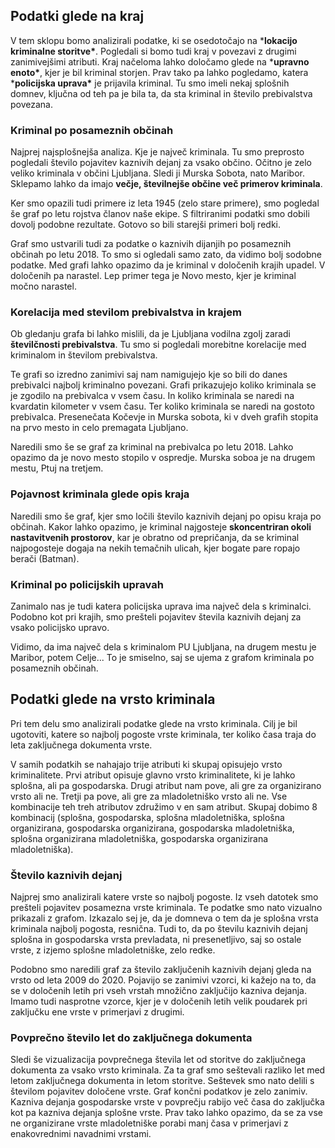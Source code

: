 ## Podatki glede na kraj

V tem sklopu bomo analizirali podatke, ki se osedotočajo na ***lokacijo kriminalne storitve\***. Pogledali si bomo tudi kraj v povezavi z drugimi zanimivejšimi atributi. Kraj načeloma lahko določamo glede na ***upravno enoto\***, kjer je bil kriminal storjen. Prav tako pa lahko pogledamo, katera ***policijska uprava\*** je prijavila kriminal. Tu smo imeli nekaj splošnih domnev, ključna od teh pa je bila ta, da sta kriminal in število prebivalstva povezana.

### Kriminal po posameznih občinah

Najprej najsplošnejša analiza. Kje je največ kriminala. Tu smo preprosto pogledali število pojavitev kaznivih dejanj za vsako občino. Očitno je zelo veliko kriminala v občini Ljubljana. Sledi ji Murska Sobota, nato Maribor. Sklepamo lahko da imajo **večje, številnejše občine več primerov kriminala**.

Ker smo opazili tudi primere iz leta 1945 (zelo stare primere), smo pogledal še graf po letu rojstva članov naše ekipe.  S filtriranimi podatki smo dobili dovolj podobne rezultate. Gotovo so bili starejši primeri bolj redki.

Graf smo ustvarili tudi za podatke o kaznivih dijanjih po posameznih občinah po letu 2018. To smo si ogledali samo zato, da vidimo bolj sodobne podatke. Med grafi lahko opazimo da je kriminal v določenih krajih upadel. V določenih pa narastel. Lep primer tega je Novo mesto, kjer je kriminal močno narastel.

### Korelacija med stevilom prebivalstva in krajem

Ob gledanju grafa bi lahko mislili, da je Ljubljana vodilna zgolj zaradi **številčnosti prebivalstva**. Tu smo si pogledali morebitne korelacije med kriminalom in številom prebivalstva.

Te grafi so izredno zanimivi saj nam namigujejo kje so bili do danes prebivalci najbolj kriminalno povezani. Grafi prikazujejo koliko kriminala se je zgodilo na prebivalca v vsem času. In koliko kriminala se naredi na kvardatin kilometer v vsem času. Ter koliko kriminala se naredi na gostoto prebivalca. Presenečata Kočevje in Murska sobota, ki v dveh grafih stopita na prvo mesto in celo premagata Ljubljano.

Naredili smo še se graf za kriminal na prebivalca po letu 2018. Lahko opazimo da je novo mesto stopilo v ospredje. Murska soboa je na drugem mestu, Ptuj na tretjem.

### Pojavnost kriminala glede opis kraja

Naredili smo še graf, kjer smo ločili število kaznivih dejanj po opisu kraja po občinah. Kakor lahko opazimo, je kriminal najgosteje **skoncentriran okoli nastavitvenih prostorov**, kar je obratno od prepričanja, da se kriminal najpogosteje dogaja na nekih temačnih ulicah, kjer bogate pare ropajo berači (Batman).

### Kriminal po policijskih upravah

Zanimalo nas je tudi katera policijska uprava ima največ dela s kriminalci. Podobno kot pri krajih, smo prešteli pojavitev števila kaznivih dejanj za vsako policijsko upravo.

Vidimo, da ima največ dela s kriminalom PU Ljubljana, na drugem mestu je Maribor, potem Celje... To je smiselno, saj se ujema z grafom kriminala po posameznih občinah.

## Podatki glede na vrsto kriminala

Pri tem delu smo analizirali podatke glede na vrsto kriminala. Cilj je bil ugotoviti, katere so najbolj pogoste vrste kriminala, ter koliko časa traja do leta zaključnega dokumenta vrste. 

V samih podatkih se nahajajo trije atributi ki skupaj opisujejo vrsto kriminalitete. Prvi atribut opisuje glavno vrsto kriminalitete, ki je lahko splošna, ali pa gospodarska. Drugi atribut nam pove, ali gre za organizirano vrsto ali ne. Tretji pa pove, ali gre za mladoletniško vrsto ali ne. Vse kombinacije teh treh atributov združimo v en sam atribut. Skupaj dobimo 8 kombinacij (splošna, gospodarska, splošna mladoletniška, splošna organizirana, gospodarska organizirana, gospodarska mladoletniška, splošna organizirana mladoletniška, gospodarska organizirana mladoletniška).

### Število kaznivih dejanj

Najprej smo analizirali katere vrste so najbolj pogoste. Iz vseh datotek smo prešteli pojavitev posamezna vrste kriminala. Te podatke smo nato vizualno prikazali z grafom. Izkazalo sej je, da je domneva o tem da je splošna vrsta kriminala najbolj pogosta, resnična. Tudi to, da po številu kaznivih dejanj splošna in gospodarska vrsta prevladata, ni presenetljivo, saj so ostale vrste, z izjemo splošne mladoletniške, zelo redke. 

Podobno smo naredili graf za število zaključenih kaznivih dejanj gleda na vrsto od leta 2009 do 2020. Pojavijo se zanimivi vzorci, ki kažejo na to, da se v določenih letih pri vseh vrstah množično zaključijo kazniva dejanja. Imamo tudi nasprotne vzorce, kjer je v določenih letih velik poudarek pri zaključku ene vrste v primerjavi z drugimi.

### Povprečno število let do zaključnega dokumenta

Sledi še vizualizacija povprečnega števila let od storitve do zaključnega dokumenta za vsako vrsto kriminala. Za ta graf smo seštevali razliko let med letom zaključnega dokumenta in letom storitve. Seštevek smo nato delili s številom pojavitev določene vrste. Graf končni podatkov je zelo zanimiv. Kazniva dejanja gospodarske vrste v povprečju rabijo več časa do zaključka kot pa kazniva dejanja splošne vrste. Prav tako lahko opazimo, da se za vse ne organizirane vrste mladoletniške porabi manj časa v primerjavi z enakovrednimi navadnimi vrstami. 